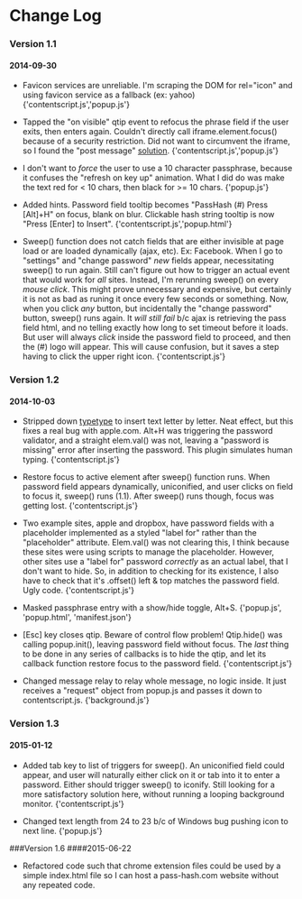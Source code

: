 Change Log
==========

### Version 1.1
#### 2014-09-30

- Favicon services are unreliable. I'm scraping the DOM for rel="icon" and using favicon service as a fallback (ex: yahoo) {'contentscript.js','popup.js'}  

- Tapped the "on visible" qtip event to refocus the phrase field if the user exits, then enters again. Couldn't directly call iframe.element.focus() because of a security restriction. Did not want to circumvent the iframe, so I found the "post message" [solution](http://stackoverflow.com/questions/14014167/how-can-i-pass-mouse-events-from-parent-to-child-iframe). {'contentscript.js','popup.js'}  

- I don't want to *force* the user to use a 10 character passphrase, because it confuses the "refresh on key up" animation. What I did do was make the text red for < 10 chars, then black for >= 10 chars. {'popup.js'}  

- Added hints. Password field tooltip becomes "PassHash (#) Press [Alt]+H" on focus, blank on blur. Clickable hash string tooltip is now "Press [Enter] to Insert". {'contentscript.js','popup.html'}  

- Sweep() function does not catch fields that are either invisible at page load or are loaded dynamically (ajax, etc). Ex: Facebook. When I go to "settings" and "change password" *new* fields appear, necessitating sweep() to run again. Still can't figure out how to trigger an actual event that would work for *all* sites. Instead, I'm rerunning sweep() on every *mouse click*. This might prove unnecessary and expensive, but certainly it is not as bad as runing it once every few seconds or something. Now, when you click *any* button, but incidentally the "change password" button, sweep() runs again. It *will still fail* b/c ajax is retrieving the pass field html, and no telling exactly how long to set timeout before it loads. But user will always *click* inside the password field to proceed, and then the (#) logo will appear. This will cause confusion, but it saves a step having to click the upper right icon. {'contentscript.js'}  

### Version 1.2
#### 2014-10-03

- Stripped down [typetype](https://github.com/iamdanfox/typetype) to insert text letter by letter. Neat effect, but this fixes a real bug with apple.com. Alt+H was triggering the password validator, and a straight elem.val() was not, leaving a "password is missing" error after inserting the password. This plugin simulates human typing. {'contentscript.js'}  

- Restore focus to active element after sweep() function runs. When password field appears dynamically, uniconified, and user clicks on field to focus it, sweep() runs (1.1). After sweep() runs though, focus was getting lost. {'contentscript.js'}  

- Two example sites, apple and dropbox, have password fields with a placeholder implemented as a styled "label for" rather than the "placeholder" attribute. Elem.val() was not clearing this, I think because these sites were using scripts to manage the placeholder. However, other sites use a "label for" password *correctly* as an actual label, that I don't want to hide. So, in addition to checking for its existence, I also have to check that it's .offset() left & top matches the password field. Ugly code. {'contentscript.js'}  

- Masked passphrase entry with a show/hide toggle, Alt+S. {'popup.js', 'popup.html', 'manifest.json'}  

- [Esc] key closes qtip. Beware of control flow problem! Qtip.hide() was calling popup.init(), leaving password field without focus. The *last* thing to be done in any series of callbacks is to hide the qtip, and let its callback function restore focus to the password field. {'contentscript.js'}  

- Changed message relay to relay whole message, no logic inside. It just receives a "request" object from popup.js and passes it down to contentscript.js. {'background.js'}  

### Version 1.3
#### 2015-01-12

- Added tab key to list of triggers for sweep(). An uniconified field could appear, and user will naturally either click on it or tab into it to enter a password. Either should trigger sweep() to iconify. Still looking for a more satisfactory solution here, without running a looping background monitor. {'contentscript.js'}  

- Changed text length from 24 to 23 b/c of Windows bug pushing icon to next line. {'popup.js'}  

###Version 1.6
####2015-06-22

- Refactored code such that chrome extension files could be used by a simple index.html file so I can host a pass-hash.com website without any repeated code. 